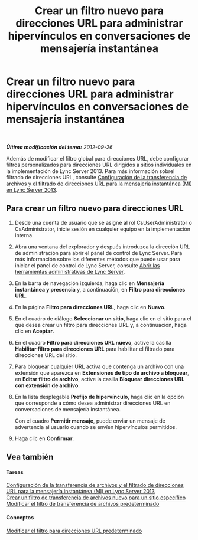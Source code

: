 ﻿---
title: Crear un filtro nuevo para direcciones URL para administrar hipervínculos en conversaciones de mensajería instantánea
TOCTitle: Crear un filtro nuevo para direcciones URL para administrar hipervínculos en conversaciones de mensajería instantánea
ms:assetid: d0ee01e5-f039-4a34-ac9d-659fe4e9e879
ms:mtpsurl: https://technet.microsoft.com/es-es/library/Gg182590(v=OCS.15)
ms:contentKeyID: 48276731
ms.date: 01/07/2017
mtps_version: v=OCS.15
ms.translationtype: HT
---

# Crear un filtro nuevo para direcciones URL para administrar hipervínculos en conversaciones de mensajería instantánea

 

_**Última modificación del tema:** 2012-09-26_

Además de modificar el filtro global para direcciones URL, debe configurar filtros personalizados para direcciones URL dirigidos a sitios individuales en la implementación de Lync Server 2013. Para más información sobrel filtrado de direcciones URL, consulte [Configuración de la transferencia de archivos y el filtrado de direcciones URL para la mensajería instantánea (MI) en Lync Server 2013](lync-server-2013-configuring-file-transfer-and-url-filtering-for-instant-messaging-im.md).

## Para crear un filtro nuevo para direcciones URL

1.  Desde una cuenta de usuario que se asigne al rol CsUserAdministrator o CsAdministrator, inicie sesión en cualquier equipo en la implementación interna.

2.  Abra una ventana del explorador y después introduzca la dirección URL de administración para abrir el panel de control de Lync Server. Para más información sobre los diferentes métodos que puede usar para iniciar el panel de control de Lync Server, consulte [Abrir las herramientas administrativas de Lync Server](lync-server-2013-open-lync-server-administrative-tools.md).

3.  En la barra de navegación izquierda, haga clic en **Mensajería instantánea y presencia** y, a continuación, en **Filtro para direcciones URL**.

4.  En la página **Filtro para direcciones URL**, haga clic en **Nuevo**.

5.  En el cuadro de diálogo **Seleccionar un sitio**, haga clic en el sitio para el que desea crear un filtro para direcciones URL y, a continuación, haga clic en **Aceptar**.

6.  En el cuadro **Filtro para direcciones URL nuevo**, active la casilla **Habilitar filtro para direcciones URL** para habilitar el filtrado para direcciones URL del sitio.

7.  Para bloquear cualquier URL activa que contenga un archivo con una extensión que aparezca en **Extensiones de tipo de archivo a bloquear**, en **Editar filtro de archivo**, active la casilla **Bloquear direcciones URL con extensión de archivo**.

8.  En la lista desplegable **Prefijo de hipervínculo**, haga clic en la opción que corresponde a cómo desea administrar direcciones URL en conversaciones de mensajería instantánea.
    
    Con el cuadro **Permitir mensaje**, puede enviar un mensaje de advertencia al usuario cuando se envíen hipervínculos permitidos.

9.  Haga clic en **Confirmar**.

## Vea también

#### Tareas

[Configuración de la transferencia de archivos y el filtrado de direcciones URL para la mensajería instantánea (MI) en Lync Server 2013](lync-server-2013-configuring-file-transfer-and-url-filtering-for-instant-messaging-im.md)  
[Crear un filtro de transferencia de archivos nuevo para un sitio específico](lync-server-2013-create-a-new-file-transfer-filter-for-a-specific-site.md)  
[Modificar el filtro de transferencia de archivos predeterminado](lync-server-2013-modify-the-default-file-transfer-filter.md)  

#### Conceptos

[Modificar el filtro para direcciones URL predeterminado](lync-server-2013-modify-the-default-url-filter.md)


